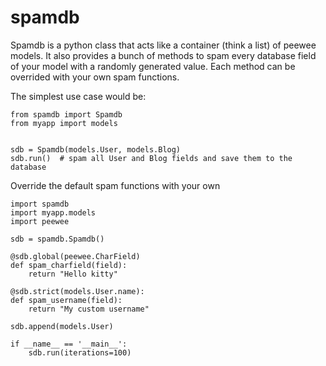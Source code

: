 spamdb
======

Spamdb is a python class that acts like a container (think a list) of peewee models.
It also provides a bunch of methods to spam every database field of your model with a 
randomly generated value. Each method can be overrided with your own spam functions.

The simplest use case would be:

    from spamdb import Spamdb     
    from myapp import models


    sdb = Spamdb(models.User, models.Blog)
    sdb.run()  # spam all User and Blog fields and save them to the database

Override the default spam functions with your own

	import spamdb
	import myapp.models
	import peewee

	sdb = spamdb.Spamdb()

	@sdb.global(peewee.CharField)
	def spam_charfield(field):
		return "Hello kitty"

	@sdb.strict(models.User.name):
	def spam_username(field):
		return "My custom username"

	sdb.append(models.User)

	if __name__ == '__main__':
		sdb.run(iterations=100)
